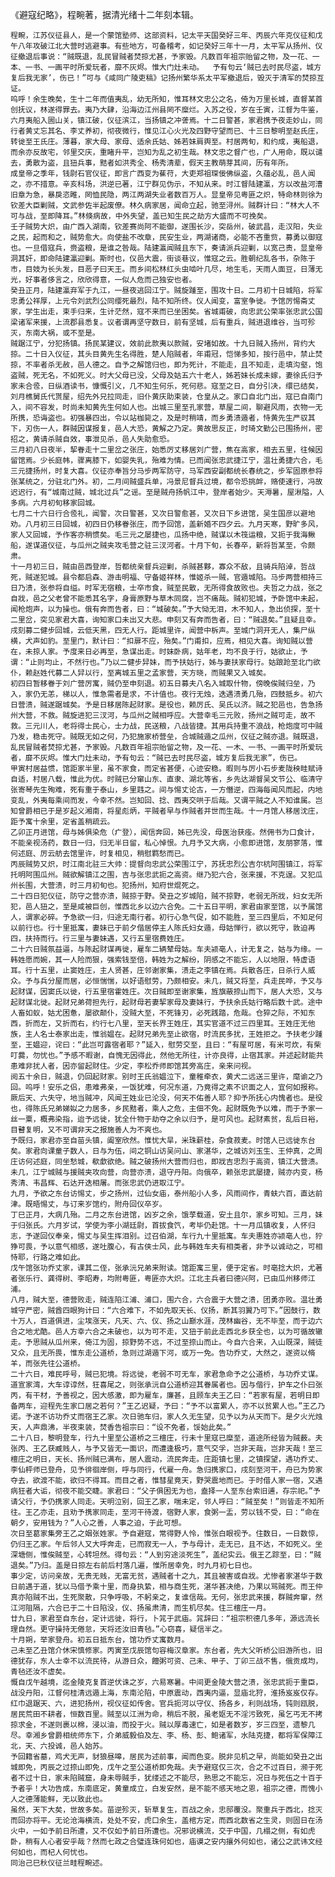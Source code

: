 《避寇纪略》，程畹著，据清光绪十二年刻本辑。

    程畹，江苏仪征县人，是一个蒙馆塾师、这部资料，记太平天国癸好三年、丙辰六年克仪征和戊午八年攻破江北大营时逃避事。有些地方，可备稽考，如记癸好三年十一月，太平军从扬州、仪征撤退后事说：“贼既退，乱民冒贼者焚掠尤甚，予家毁。凡数百年祖宗贻留之物，及一花、一本、一书、一画平时所爱玩者，靡不灰烬。惟大门灶未动。  予有句云‘贼已去时民尽盗，城方复后我无家’，伤已！”可与《咸同广陵吏稿》记扬州繁华系太平军撤退后，毁灭于清军的焚掠互证。
    呜呼！余生晚矣，生十二年而值夷乱，幼无所知，惟耳林文忠公之名，倚为万里长城，直督某首创抚议，林遂得罪去。夷乃大肆，沿海边江州县罔不糜烂。入苏之役，岁在壬寅，江督为牛鉴，六月夷船入圌山关，镇江破，仪征滨江，当扬镇之冲詟焉。十二日警甚，家君携予夜走妙山，同行者黄丈忘其名、李丈养初，彻夜微行，惟见江心火光及四野守望而已、十三日黎明至赵氏庄，转徙至王氏庄。薄暮，家大母、家母、适余氏姑、姊若妹肩舆至。村居两旬，和约成，夷船退，而余亦反故宅，邻里交庆，重睹升平，岂知为乱之初生哉。林文忠之督广也，广人用命，既以谴去，勇散为盗，且狃兵事，黠者如洪秀全、杨秀清辈，假天主教萌芽其间，历有年所。
    成皇帝之季年，钱尉石官仪征，即言广西变为萑苻，大吏郑祖琛佞佛纵盗，久蕴必乱，邑人闻之，亦不措意。辛亥科场，洪逆已著，江宁群见伪示，不知从来。时江督陆建瀛，方以改盐河漕旧章为急，暴戾恣睢，罔恤民隐，两江两湖失业者数百万人。显皇帝见粤匪之炽，特命林则徐为钦差大臣剿贼，文武参佐半起废僚。林久病家居，闻命立起，驰至浔州。贼群计曰：“林大人不可与战，至即降耳。”林倏病故，中外失望，盖已知生民之劫方大盛而不可挽矣。
    壬子贼势大炽，由广西入湖南，钦差赛尚阿不能御，遂围长沙，突岳州，破武昌，走汉阳，失业之民，起而和之，贼势愈大。向使盐不改章，民安生业，两湖诸商，必能不吝重赀，募勇以御寇也。一旦借寇兵，赍盗粮，是谁之咎哉。陆建瀛闻贼且东下，奏请派兵迎剿，以宽己责，显皇帝洞其奸，即命陆建瀛迎剿。斯时也，仪邑大震，街谈巷议，惟寇之云。胜朝纪乱各书，杂陈于市，目妓为长头发，目恶子曰天王。而乡间松林红头虫啮叶几尽，地生毛，天雨人面豆，日薄无光，好事者侈言之，欣欣得意，一似人危而己独安也者。
    癸丑正月，陆建瀛弃军于九江，一昼夜逃回江宁。贼旋踵至，围攻十日。二月初十日城陷，将军忠勇公祥厚，上元令刘武烈公同缨死最烈，陆不知所终。仪人闻变，富室争徙。予馆厉惕斋丈家，学生出走，束手归来，生计茫然，寇不来而已坐困矣。省城甫破，向忠武公荣率张忠武公国梁诸军来援，上流郡县悉复。议者谓再坚守数日，前有坚城，后有重兵，贼进退维谷，当可殄灭，东南大祸，或不至是。
    贼踞江宁，分犯扬镇。扬民某建议，效前此款夷以款贼，安堵如故。十九日贼入扬州，背约大掠。二十日入仪征，其头目黄先生名得胜，楚人陷贼者，年甫冠，恺悌多知，按行邑中，禁止焚掠，不率者杀无赦，邑人德之。自予之解馆归也，即为死计，不能走，且不知走，走填沟壑，饱盗贼，死无名，不如死义。时大父母已没，父母及姑五六十老人，姊若妹长成未嫁，妻徐氏归予家未合卺，日纵酒读书，慷慨引义，几不知生何乐，死何悲。寇至之日，自分引决，缳已结矣，刘月樵舅氏代贳屋，绍先外兄拉同走，旧仆黄庆助束装，仓皇从之。家口自北门出，寇已自南门入，间不容发，时尚未知黄先生何如人也。出城三里至孔家营，草屋二间，聊避风雨，衣物一无所携，恐诲盗也。初强暴四出，令以站枷毙之，及是时稍靖，而乡勇溃遁者，恃黄先生严驭其下，刃伤一人，群贼因谋报复，邑人大恐，黄解之乃定。黄故思反正，时琦文勤公已围扬州，密招之，黄请杀贼自效，事泄见杀，邑人失助愈恐。
    三月初八日夜半，挈眷走十二里岔之张庄，始悉厉丈移居刘广营，焦在高家，相去五里，往候因留馆焉。少长庭帏，骤离膝下，如婴失乳，殆难为情。已而闻张忠武捷江宁，温壮勇捷六合，毛三元捷扬州，时复大喜。仪征亦奉旨分马步两军防守，马军西安副都统长春统之，步军固原参将张某统之，分驻北门外。初，二月间贼盛兵单，冯景尼督兵过境，都令恐挑衅，赂使速行，冯故迟迟行，有“城南过贼，城北过兵”之谣。至是贼舟扬帆江中，登岸者始少。天溽暑，屋湫隘，人多病。六月初旬移家回城。
    七月二十六日行合卺礼，闻警，次日警甚，又次日警愈甚，又次日下乡进馆，吴生国彦以避地劝。八月初三日回城，初四日仍移眷张庄，而予回馆，盖新婚不四夕云。九月天寒，野旷多风，家人又回城，予作客亦稍惯矣。毛三元之屡捷也，瓜扬中绝，贼谋以木筏运粮，又扼于我海鳅船，遂谋道仪征，与瓜州之贼夹攻毛营之驻三汊河者。十月下旬，长春卒，新将哲某至，令颇肃。
    十一月初三日，贼由邑西登岸，哲都统亲督兵迎剿，杀贼甚夥，寡众不敌，且骑兵陷淖，哲战死，贼遂犯城。县令都启森、游击明福、守备姬祥林，惟姬杀一贼，官遁城陷。马步两营相持三日乃溃，张参将自缢。时军无宿粮，士卒市食，贼至民散，无所得食故败也。夫哲之力战，张之自戕，邑之父老曾不能悉其名字，身膏原野与草木同腐，岂不痛哉。贼初犯城，予卧馆中未起，闻枪炮声，以为操也。俄有奔而告者，曰：“城破矣。”予大恸无泪，木不知人，急出侦探，至十二里岔，突见家君大喜，询知家口未出又大悲。申刻又有奔而告者，曰：“贼退矣。”且疑且幸。戌刻募二健步回城，云低天黑，四无人行。距城里许，闻营中柝声。至城门洞开无人，集尸纵横，犬声如豹。至里门，默计曰：“扣扉不应，殆矣。”门甫扣，应焉，相见大喜。询知贼以营在，未掠人家。予度来日必再至，急谋出走。时妹卧病，姑年老，均不良于行，姑欲止，予谓：“止则均止，不然行也。”乃以二健步舁妹，而予扶姑行，姊与妻扶家母行。姑踉跄至北门欲仆，赖赵姓代募二人舁以行，至离城五里之孟家营，天方晓，而贼果又入城矣。
    初四日暂移眷于刘广营厉寓，贼仍至申刻退。初五日募夫八名入城取什物，傍晚俟贼归垒，乃入，家仍无恙，梯以人，惟急需者是求，不计值也。夜行无烛，迭遇溃勇几殆，四鼓抵乡。初六日营溃，贼遂踞城矣。予是日移居陈起财家。是役也，赖厉氏、吴氏以济。贼之犯邑也，告急扬州大营，不救。贼旋进犯三汊河，与瓜州之贼相呼应。大营幸毛三元败，扬州之贼可走，故不救。三元川人，老将得士民心，士力战，民送粮，八战皆捷。其用兵持重不浪战，枪炮度可中贼乃发，稳击死守。贼既无如之何，乃犯施家桥营垒，合城贼遁之瓜州，仪征之贼亦退。贼既退，乱民冒贼者焚掠尤甚，予家毁。凡数百年祖宗贻留之物，及一花、一木、一书、一画平时所爱玩者，靡不灰烬。惟大门灶未动，予有句云：“贼已去时民尽盗，城方复后我无家”，伤已。
    甲寅村居益惯，馆距家半里，虽不家食，而定省甚便，心迹安稳。暇则与厉小石步麦陇秧畦赋诗自适，村居八载，惟此为优。时贼已分窜山东、直隶、湖北等省，乡先达湖督吴文节公、临清守张寄琴先生殉难，死有重于泰山，乡里韪之。间与惕丈论古，一方僭逆，四海每闻风而起，内地变乱，外夷每乘间而发，今幸不然。岂知回、捻、西夷交哄于后哉。又谓平贼之人不知谁属。岂知曾爵相已于是岁起义湘南，将星彪炳，平贼者早与作贼者并世而生哉。十一月馆人移居沈庄，距予寓十余里，定省盖稍疏云。
    乙卯正月进馆，母与姊俱染危（疒登），闻信奔回，姊已先没，母医治获痊。然佣书为口食计，不能亲视汤药，数日一归，归无半日留，私心悼恨。九月予又大病，小愈即进馆，友朋寥落，惟何述庭、厉云舫去馆里许，时复相见，稍慰羁愁而已。
    丙辰贼势又炽，时江南北驻三大帅：提督向忠武公荣围江宁，苏抚忠烈公吉尔杭阿围镇江，将军托明阿围瓜州。贼欲解镇江之围，吉与张忠武扼之高资。继乃犯六合，张来援，不克逞。又犯瓜州长围，大营溃，时三月初旬也。犯扬州，知府世焜死之。
    二十四日犯仪征，防守之营亦溃，贼掠于野。癸丑之岁城陷，贼不掠野，老弱无所戕，妇女无所犯，邑人狃之，至是咸被巨创，惟西北乡以边六合免。二十五日平明，家君由家至馆，以予属馆人，谓家必碎。予急欲一归，归途无南行者。初行心急气促，如不能胜，至三四里后，不知足何以前行也。行十里抵寓，妻妹已于前夕偕居停主人陈氏妇女遁，母姑惮行，欲以死守，敦迫再四，扶持而行。行三里与妻妹遇，又行五里宿费姓庄。
    二十六日贼氛益逼，与陈起财谋再徙，雇车二辆辇母姑。车夫颍亳人，计无复之，姑与为缘。一韩姓愿而婉，其一人险而狠，强索钱至倍，韩姓为之解纷，阴感之不能忘，人以地限，特虚语耳。行十五里，止窦姓庄，主人贤甚，庄邻谢家集，溃走之李镇在焉。兵散各庄，日杀行人威众。予与兵分屋而居，必恒惴惴，以好语慰劳，乃颇相安。未几，贼又将至，兵走民哗，予又与起财谋，因窦氏以徙，行五里宿霍姓庄。次日贼即至谢家集，旌旗蔽捺山而下，居人大恐，又与起财谋北徙。起财兄弟荷担先行，起财母若妻挈家母及妻妹行，予扶余氏姑行略后数十武。途中人畜如蚁，姑尤困惫，屡欲颠仆，没贼大至，不死锋刃，必死践踏，危哉。仓猝之际，不知东西，折而左，又折而右，约行七八里，至天长界王姓庄，其实官道不过三四里耳。王姓庄无他族，主人名士泰家出走，惟翁媪在。起财兄弟先至止欲宿，时流民多扰，王姓拒之。予扶老少踵至，王媪迎，诧曰：“此岂可露宿者耶？”延入，慰劳交至，且曰：“有屋可居，有米可炊，有柴叮爨，勿忧也。”予感不暇谢，自愧无因得此，然他无所往，计亦良得，止宿其家。并述起财能共患难非扰人者，因亦留起财住。少定，李松乔师即馆其旁高庄，亲来问视。
    阅五十余日，贼退，仍回起财家。别时王氏翁媪泣下，童稚牵衣，黄犬二远送三里许，麾谕之乃回。呜呼！安乐之侣，患难弗亲，一饭犹难，何况东道，乃竟得之素不识面之人，宜何如报称。厥后天、六失守，地当贼冲，风闻王姓业已沦没，何天不佑善人耶？抑予所抚心内愧者也。是役也，得陈氏兄弟娣姒之力居多，乡民黠者，乘人之危，主佃不免。起财既免予以难，而于予家一丝一粟，概弗染指，迨予远徙，犹全什物于劫夺之余以归予，是可风也。起财素贫，乱后日裕，目瞽复明，又不可谓非天之报施善人为不爽也。
    予既归，家君亦至自苗头镇，阖室欣然。惟忧大旱，米珠薪桂，杂食菽麦。时馆人已远徙东台矣。家君向课童子数人，日与为伍，间之铜山访吴问山、家湛华，之城访刘玉生、王仲真，之周庄访何述庭，同坐愁城，欷歔欲绝。贼之破扬州大营而归也，即戕吉忠烈于高资，镇江大营溃。未几，江宁城贼与援贼夹攻向营，向营亦溃，退守丹阳。向俄卒，赖张忠武屡捷，贼亦内变，杨秀清、韦昌辉、石达开迭相屠。而张忠武仍进取江宁。
    九月，予欲之东台访惕丈，步之扬州，过仙女庙，泰州船小人多，风雨间作，青蚨六百，直达前津。既晤惕丈，与订来岁馆约，附舟回仪卒岁。
    丁巳正月，大病几殆。二月之东台进馆，凶岁之余，饿莩载道，安土且尔，家乡可知。三月，妹于归张氏。六月岁试，学使为李小湖廷尉，首拔食饩，考毕仍赴馆。十一月瓜镇收复，人怀归志，予遂回仪奉亲，惕丈与吴生挥泪别。过召伯湖，车行九十里抵寓。车夫惠姓亦颍亳人也，狞狰可畏，予以意气相感，遂吐腹心，有古侠士风，此与韩姓车夫有相类者，非予以诚动之，可相恃耶，行路之难如此。
    戊午馆张功乔丈家，课其二侄，张承沅兄弟来附读。馆距寓三里，便于定省。时亳捻大炽，尤著者张乐行、龚得树、李昭寿，均附粤匪，粤匪亦大炽。江北主兵者曰德兴阿，已由瓜州移师江浦。
    八月，贼大至，德营败走，贼连陷江浦、浦口，围六合，六合震于大营之溃，团勇亦败。温壮勇城守严密，贼酋四眼狗计曰：“六合难下，不如先取天长、仪扬，断其羽翼乃可下。”因鼓行，数十万人，百道俱进，尘埃涨天，凡天、六、仪、扬之山巅水涯，茂林幽谷，无不毕至，而于边六合之地尤酷。邑人方幸六合之未破也，以为可不走，又狃于前此走西北乡获全也，以为可循故辙走。予思贼从瓜州来，倚江为固，掠野势不远，不过至捺山而止。今自六合来，入山既深，贼徒又众，且无所畏，惟东走公道桥，急则过湖遁下河，或万一免。告功乔丈，大然之，遂资以脩羊，而张先往公道桥。
    二十六日，难民呼号，贼已犯境。将远徙，老弱不可无车，家君急命予之公道桥，与功乔丈谋。道宣家湾，大车谆谆然，狂喜尾之，则张承沅自公道桥迎其眷属者也。因与偕行，护车之仆曰张丙，有干材，予善视之，因大感激，即为雇车，廉甚，且顾车夫王乙曰：“若家有屋，若明日即备两车，迎程先生家口居之若何？”王乙迟疑，予曰：“予不以富累人，亦不以贫累人也。”王乙乃诺。予遂不访功乔丈而宿王乙家。次日驰车归，家人久无生望，见予以为从天而下。是夕火光烛天，人声鼎沸，半夜束装，焚香告祖宗曰：“设不免者，馁始此矣。”
    二十八日，黎明登车，行九十里至公道桥之三檀庄，行未十里寇已糜至，道途所经皆为贼薮。夫张丙、王乙获臧贱人，与予又皆无一面识，而遭逢极巧，意气交孚，岂非天哉，岂非天哉！至三檀庄之明日，天长、扬州贼已满布，居人震动，流民奔走。庄距镇七里，之镇探望，遇功乔丈、李仙枰师已登舟，见予徘徊岸侧，呼与同行，代雇一舟。急归携家口，戌刻至河干，舟已为势家夺去，欲渡不能，欲归不得耳。而目之者，惟彗星竟天，野哭震地而已。于时借人家一宿，又遇病狂者大诟，彻夜不能交睫。家君曰：“父子俱困无为也，盍择一人至东台索旧逋，存宗祀。”予请父行，予仍携家人同走。天明泣别，回王乙家，喘未定，邻人呼曰：“贼至矣！”则皆走不知所往。王乙亦走，且劝予携家同走，至河干待渡，宿野人家，食粥一盂，劳以钱不受，曰：“命在朝夕，安用钱为？”人心之善，人事之迫，于此可想。
    次日至葛家集旁王乙之姻张姓家。予自避寇，常得野人怜，惟张白眼视予。住数日，一日数惊，仍归王乙家。午后邻人又大呼奔走，已而寂无一人，予与母计，走无已，且不达，不如死义。坐深塘侧，惟俟贼至，心转坦然。得句云：“人到穷途淡死生”，盖纪实云。俄王乙踪至，曰：“贼退矣。”乃归。盖是日掠左右前后村落几遍，惟所居幸免，时九月初七日也。
    事少定，访问亲故，无贵无贱，无富无贫，遇贼者十之九，其且被害或自戕。尤惨者家湛华于数日前遇于道，犹以马借予乘十里，而身执絷，相与商生死，湛华甚决绝，乃果以骂贼死。而王仲真亦陷贼不出，生死聚散，只争呼吸，不躬亲之，复谁信哉。无何，张忠武来援，群贼奔窜，然江河阻隔，六合已于二十日陷没，仪、扬虽肃清，而生机尽矣。住三檀庄一月。
    廿九日，家君至自东台，定计远徙，将行，卜筄于武庙。筄辞曰：“祖宗积德几多年，源远流长理自然。更守操持无倦怠，天将还汝旧青毡。”心窃喜，疑信半之。
    十月朔，举家登舟。初五日抵东台，馆功乔丈寓数月。
    己未至乙丑馆介休宋慎修家。丙寅至戊辰馆句容梅汉章家。东台者，先大父听桥公旧游所也，旧德犹存，东人士幸不以流民待，从游日众，饘粥可资、己未、甲子、丁卯三战不售，俄贡成均，青毡还汝不虚矣。
    慨自戊午越境，迄金陵克复首逆伏诛之岁，六易寒暑。中间更金陵大营之溃，张忠武扼于重臣，战没丹阳，江督何桂清远遁上海，东南沦陷，中原震动，西夷内逼，显庙北狩，淮扬岌岌仅存。红巾退踞天、六，进犯扬州，视仪征如传舍。官兵扼河以守仪、扬各乡，利则战场，钝则瓯脱，居民荒田不耕者，恒数百里。贼至以江洲为命，稍后不脱，虽老妪无不淫污致死，虽乞丐无不拷掠求金，不遂则裹以棉，浸以油，而投于火。贼以厚毒速亡，如是者数岁，岁三四至，遗黎几尽。幸湘乡曾爵相统师东下，介弟威毅伯及左、李、杨、彭、鲍诸军，水陆克捷，都将军保障江北，天、六投诚，邑人始苏。
    予回籍省墓，鸡犬无声，豺狼昼嗥，居民为述前事，闻而色变。脱非见机之早，尚能如癸丑之出城即免，丙辰之过捺山即免，戊午之至公道桥即免哉。夫予避寇仅三次，合之不过百日，濒于死者不过十日，家未陷贼窟，身未辱贼手，犹缕述之不能尽，熟思之不能忘，况日与死伍之十百于予者乎！大功告成，东南底定，黄童成立，白发安然，是不能不感天地之恩，祖宗之德，而愧小人之德薄能鲜，无以致此也。
    虽然，天下大矣，世故多矣。苗逆殄灭，斩草复生，百战之余，忠邸覆没。聚重兵于西北，捻灭而回亦将平。无论沧海横流，处处不安，虎口余生，盖棺方定，而西北数省之生灵，则固日在汤火中，一如予前日所遭，又不仅如予前日所遭也。况邪说横流，交于中国，几榻之侧，有如虎卧，稍有人心者安乎哉？然而七政之合璧连珠何如也，庙谟之安内攘外何如也，诸公之武讳文经何如也，而杞人何忧也。
    同治己巳秋仪征兰畦程畹述。
